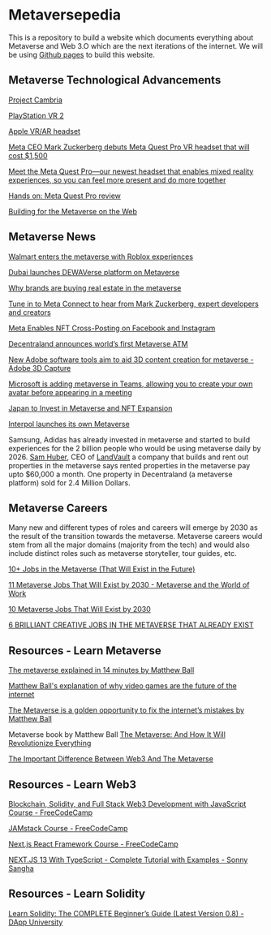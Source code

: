 # Metaversepedia

This is a repository to build a website which documents everything about Metaverse and Web 3.O which are the next iterations of the internet. We will be using [Github pages](https://pages.github.com/) to build this website.


## Metaverse Technological Advancements

[Project Cambria](https://www.gfinityesports.com/tech/project-cambria-oculus-release-date/)

[PlayStation VR 2](https://www.techradar.com/news/playstation-vr-2-release-date-price-news-and-rumors)

[Apple VR/AR headset](https://www.tomsguide.com/news/apple-vr-and-mixed-reality-headset-release-date-price-specs-and-leaks)

[Meta CEO Mark Zuckerberg debuts Meta Quest Pro VR headset that will cost $1,500](https://www.cnbc.com/2022/10/11/mark-zuckerberg-debuts-meta-quest-pro-vr-headset-that-will-cost-1500.html)

[Meet the Meta Quest Pro—our newest headset that enables mixed reality experiences, so you can feel more present and do more together](https://www.facebook.com/gaming/Meta/videos/806812773898654/)

[Hands on: Meta Quest Pro review](https://www.techradar.com/reviews/meta-quest-pro)

[Building for the Metaverse on the Web](https://www.facebook.com/RealityLabs/videos/1274502836638155)


## Metaverse News

[Walmart enters the metaverse with Roblox experiences](https://edition.cnn.com/2022/09/26/business/walmart-roblox-metaverse/index.html)

[Dubai launches DEWAVerse platform on Metaverse](https://arynews.tv/dubai-launches-dewaverse-platform-on-metaverse/) 

[Why brands are buying real estate in the metaverse](https://edition.cnn.com/videos/tech/2022/09/28/metaverse-real-estate-spc-intl.cnn)

[Tune in to Meta Connect to hear from Mark Zuckerberg, expert developers and creators](https://fb.watch/g8NtPy9mpD/)

[Meta Enables NFT Cross-Posting on Facebook and Instagram](https://www.blockchain-council.org/news/meta-enables-nft-cross-posting-on-facebook-and-instagram/)

[Decentraland announces world’s first Metaverse ATM](https://europeansting.com/2022/08/23/decentraland-announces-worlds-first-metaverse-atm/)

[New Adobe software tools aim to aid 3D content creation for metaverse - Adobe 3D Capture](https://tribune.com.pk/story/2382381/new-adobe-software-tools-aim-to-aid-3d-content-creation-for-metaverse)

[Microsoft is adding metaverse in Teams, allowing you to create your own avatar before appearing in a meeting](https://blogs.microsoft.com/blog/2022/10/11/microsoft-and-meta-partner-to-deliver-immersive-experiences-for-the-future-of-work-and-play/)

[Japan to Invest in Metaverse and NFT Expansion](https://www.coindesk.com/web3/2022/10/04/japan-to-invest-in-metaverse-and-nft-expansion/)

[Interpol launches its own Metaverse](https://www.interpol.int/News-and-Events/News/2022/INTERPOL-launches-first-global-police-Metaverse)

Samsung, Adidas has already invested in metaverse and started to build experiences for the 2 billion people who would be using metaverse daily by 2026. [Sam Huber](https://www.linkedin.com/in/samhuber/), CEO of [LandVault](https://landvault.io/) a company that builds and rent out properties in the metaverse says rented properties in the metaverse pay upto $60,000 a month. One property in Decentraland (a metaverse platform) sold for 2.4 Million Dollars.


## Metaverse Careers

Many new and different types of roles and careers will emerge by 2030 as the result of the transition towards the metaverse. Metaverse careers would stem from all the major domains (majority from the tech) and would also include distinct roles such as metaverse storyteller, tour guides, etc.

[10+ Jobs in the Metaverse (That Will Exist in the Future)](https://novoresume.com/career-blog/jobs-in-the-metaverse)

[11 Metaverse Jobs That Will Exist by 2030 - Metaverse and the World of Work](https://www.adeccogroup.com/future-of-work/latest-insights/11-metaverse-jobs-that-will-exist-by-2030/)

[10 Metaverse Jobs That Will Exist by 2030](https://cult.honeypot.io/reads/10-metaverse-jobs-that-will-exist-by-2030/)

[6 BRILLIANT CREATIVE JOBS IN THE METAVERSE THAT ALREADY EXIST](https://www.talenthouse.com/articles/creative-metaverse-jobs)


## Resources - Learn Metaverse

[The metaverse explained in 14 minutes by Matthew Ball](https://www.youtube.com/watch?v=4S-4mTvK4cI)

[Matthew Ball's explanation of why video games are the future of the internet](https://www.youtube.com/watch?v=8iO_rLWdkEw&t=43s)

[The Metaverse is a golden opportunity to fix the internet’s mistakes by Matthew Ball](https://www.youtube.com/watch?v=GcegAH8uYog)

Metaverse book by Matthew Ball [The Metaverse: And How It Will Revolutionize Everything](https://www.amazon.com/Metaverse-How-Will-Revolutionize-Everything/dp/1324092033)

[The Important Difference Between Web3 And The Metaverse](https://www.forbes.com/sites/bernardmarr/2022/02/22/the-important-difference-between-web3-and-the-metaverse/?sh=32411f475af3)


## Resources - Learn Web3

[Blockchain, Solidity, and Full Stack Web3 Development with JavaScript Course - FreeCodeCamp](https://www.youtube.com/watch?v=gyMwXuJrbJQ&ab_channel=freeCodeCamp.org)

[JAMstack Course - FreeCodeCamp](https://www.youtube.com/watch?v=A_l0qrPUJds&ab_channel=freeCodeCamp.org)

[Next.js React Framework Course - FreeCodeCamp](https://youtu.be/KjY94sAKLlw)

[NEXT.JS 13 With TypeScript - Complete Tutorial with Examples - Sonny Sangha](https://youtu.be/6aP9nyTcd44)

## Resources - Learn Solidity

[Learn Solidity: The COMPLETE Beginner’s Guide (Latest Version 0.8) - DApp University](https://youtu.be/EhPeHeoKF88)